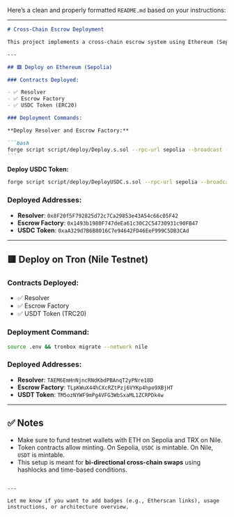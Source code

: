 Here’s a clean and properly formatted `README.md` based on your instructions:

---

````markdown
# Cross-Chain Escrow Deployment

This project implements a cross-chain escrow system using Ethereum (Sepolia testnet) and Tron (Nile testnet), allowing secure token transfers between chains.

---

## 🟩 Deploy on Ethereum (Sepolia)

### Contracts Deployed:

- ✅ Resolver
- ✅ Escrow Factory
- ✅ USDC Token (ERC20)

### Deployment Commands:

**Deploy Resolver and Escrow Factory:**

```bash
forge script script/deploy/Deploy.s.sol --rpc-url sepolia --broadcast --verify -vvvv
```
````

**Deploy USDC Token:**

```bash
forge script script/deploy/DeployUSDC.s.sol --rpc-url sepolia --broadcast -vvvv
```

### Deployed Addresses:

- **Resolver**: `0x8F20f5F792825d72c7Ca29853e43A54c66c05F42`
- **Escrow Factory**: `0x1493b1980F747deEa61c30C2C54730931c90FB47`
- **USDC Token**: `0xaA329d7B6B8016C7e94642FD46EeF999C5DB3CAd`

---

## 🟥 Deploy on Tron (Nile Testnet)

### Contracts Deployed:

- ✅ Resolver
- ✅ Escrow Factory
- ✅ USDT Token (TRC20)

### Deployment Command:

```bash
source .env && tronbox migrate --network nile
```

### Deployed Addresses:

- **Resolver**: `TAEM6EmHnNjncRNdKbdPBAnqT2yPNre18D`
- **Escrow Factory**: `TLpKWuX44hCXcRZtPzj6VYKp4hpo9XBjHT`
- **USDT Token**: `TM5ozNYWF9mPg4VFG3WbSxaML1ZCRPDk4w`

---

## ✅ Notes

- Make sure to fund testnet wallets with ETH on Sepolia and TRX on Nile.
- Token contracts allow minting. On Sepolia, `USDC` is mintable. On Nile, `USDT` is mintable.
- This setup is meant for **bi-directional cross-chain swaps** using hashlocks and time-based conditions.

```

---

Let me know if you want to add badges (e.g., Etherscan links), usage instructions, or architecture overview.
```
